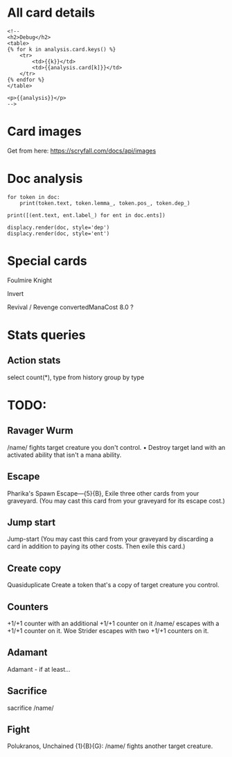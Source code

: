 

# All card details


    <!--
    <h2>Debug</h2>
    <table>
    {% for k in analysis.card.keys() %}
        <tr>
            <td>{{k}}</td>
            <td>{{analysis.card[k]}}</td>
        </tr>
    {% endfor %}
    </table>

    <p>{{analysis}}</p>
    -->

# Card images

Get from here: https://scryfall.com/docs/api/images


# Doc analysis

    for token in doc:
        print(token.text, token.lemma_, token.pos_, token.dep_)
    
    print([(ent.text, ent.label_) for ent in doc.ents])

    displacy.render(doc, style='dep')
    displacy.render(doc, style='ent')


# Special cards

Foulmire Knight

Invert

Revival / Revenge
convertedManaCost 	8.0 ?

# Stats queries

## Action stats

select count(*), type from history
group by type


# TODO:

## Ravager Wurm

 /name/ fights target creature you don't control. • Destroy target land with an activated ability that isn't a mana ability.

## Escape
 
 Pharika's Spawn
 Escape—{5}{B}, Exile three other cards from your graveyard. (You may cast this card from your graveyard for its escape cost.)

## Jump start

 Jump-start (You may cast this card from your graveyard by discarding a card in addition to paying its other costs. Then exile this card.)

## Create copy 

Quasiduplicate
Create a token that's a copy of target creature you control.


## Counters 

+1/+1 counter
with an additional +1/+1 counter on it
/name/ escapes with a +1/+1 counter on it.
Woe Strider escapes with two +1/+1 counters on it.


## Adamant

Adamant - if at least...

## Sacrifice

sacrifice /name/

## Fight

Polukranos, Unchained
{1}{B}{G}: /name/ fights another target creature.
